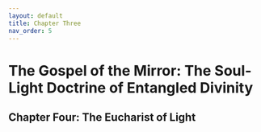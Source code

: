 ```yaml
---
layout: default
title: Chapter Three
nav_order: 5
---
```


# The Gospel of the Mirror: The Soul-Light Doctrine of Entangled Divinity

## Chapter Four: The Eucharist of Light